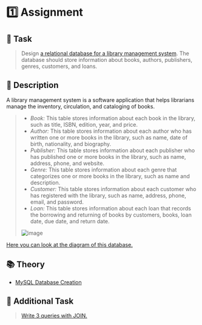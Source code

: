 # :one: Assignment 

## :speech_balloon: Task

>Design [a relational database for a library management system](https://github.com/OlenaPopova05/database-essentials/blob/main/Assignment%201/database.sql). The database should store information about books, authors, publishers, genres, customers, and loans. 


## :seedling: Description

A library management system is a software application that helps librarians manage the inventory, circulation, and cataloging of books. 

>* *Book:* This table stores information about each book in the library, such as title, ISBN, edition, year, and price. 
>* *Author:* This table stores information about each author who has written one or more books in the library, such as name, date of birth, nationality, and biography. 
>* *Publisher:* This table stores information about each publisher who has published one or more books in the library, such as name, address, phone, and website. 
>* *Genre:* This table stores information about each genre that categorizes one or more books in the library, such as name and description. 
>* *Customer:* This table stores information about each customer who has registered with the library, such as name, address, phone, email, and password. 
>* *Loan:* This table stores information about each loan that records the borrowing and returning of books by customers, books, loan date, due date, and return date.
>  
> ![image](https://github.com/OlenaPopova05/database-essentials/assets/150719242/a57ee744-dc07-486c-95f6-ce110ad21aba)

[Here you can look at the diagram of this database.](https://github.com/OlenaPopova05/database-essentials/blob/main/Assignment%201/database_diagram.png)

## :books: Theory
* [MySQL Database Creation](https://medium.com/@evan_73138/mysql-database-creation-made-easy-step-by-step-tutorial-part-1-set-up-your-first-table-3e0ea182806b)

## :paperclip: Additional Task

> [Write 3 queries with JOIN.](https://github.com/OlenaPopova05/database-essentials/blob/main/Assignment%201/queries.sql)
